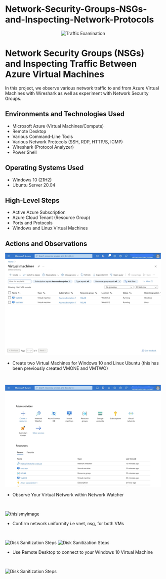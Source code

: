 # Network-Security-Groups-NSGs-and-Inspecting-Network-Protocols
<p align="center">
<img src="https://i.imgur.com/Ua7udoS.png" alt="Traffic Examination"/>
</p>

<h1>Network Security Groups (NSGs) and Inspecting Traffic Between Azure Virtual Machines</h1>
In this project, we observe various network traffic to and from Azure Virtual Machines with Wireshark as well as experiment with Network Security Groups. <br />

<h2>Environments and Technologies Used</h2>

- Microsoft Azure (Virtual Machines/Compute)
- Remote Desktop
- Various Command-Line Tools
- Various Network Protocols (SSH, RDP, HTTP/S, ICMP)
- Wireshark (Protocol Analyzer)
- Power Shell

<h2>Operating Systems Used </h2>

- Windows 10 (21H2)
- Ubuntu Server 20.04

<h2>High-Level Steps</h2>

- Active Azure Subscription
- Azure Cloud Tenant (Resource Group)
- Ports and Protocols
- Windows and Linux Virtual Machines

<h2>Actions and Observations</h2>

<p>
  
![thisismyimage](https://github.com/ELIZABETHONAS/Network-Security-Groups-NSGs-and-Inspecting-Network-Protocols/blob/main/IMG_0085.jpeg?raw=true)
  
</p>
<p>
 
- Create two Virtual Machines for Windows 10 and Linux Ubuntu (this has been previously created VMONE and VMTWO)
</p>
<br />

<p>

![thisismyimage](https://github.com/ELIZABETHONAS/Network-Security-Groups-NSGs-and-Inspecting-Network-Protocols/blob/main/IMG_0088.jpeg?raw=true)
</p>
<p>
 
- Observe Your Virtual Network within Network Watcher
</p>
<br />

<p>
  
![thisismyimage]()
</p>
<p>
 
- Confirm network uniformity i.e vnet, nsg, for both VMs
</p>
<br />

<p>
<img src="https://imgur.com/SYWxUIp.png" height="80%" width="80%" alt="Disk Sanitization Steps"/>
<img src="https://imgur.com/exw8tZ2.png" height="80%" width="80%" alt="Disk Sanitization Steps"/> 
</p>
<p>
 
- Use Remote Desktop to connect to your Windows 10 Virtual Machine
</p>
<br />

<p>
<img src="https://imgur.com/BKOHDza.png" height="80%" width="80%" alt="Disk Sanitization Steps"/>
